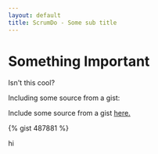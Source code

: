 ```yaml
---
layout: default
title: ScrumDo - Some sub title
---
```


# Something Important

Isn't this cool?

Including some source from a gist:

Include some source from a gist [here.](https://gist.github.com/marc-hughes/487881)


{% gist 487881 %}



hi